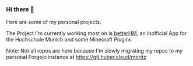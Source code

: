 ### Hi there 👋
Here are some of my personal projects.

The Project I'm currently working most on is [betterHM](https://github.com/Huber1/betterHM), an inofficial App for the Hochschule Munich and some Minecraft Plugins

Note: Not all repos are here because I'm slowly migrating my repos to my personal Forgejo instance at https://git.huber.cloud/moritz

<!--
**Huber1/Huber1** is a ✨ _special_ ✨ repository because its `README.md` (this file) appears on your GitHub profile.

Here are some ideas to get you started:

- 🔭 I’m currently working on ...
- 🌱 I’m currently learning ...
- 👯 I’m looking to collaborate on ...
- 🤔 I’m looking for help with ...
- 💬 Ask me about ...
- 📫 How to reach me: ...
- 😄 Pronouns: ...
- ⚡ Fun fact: ...
-->

